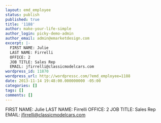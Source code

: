```yaml
---
layout: emd_employee
status: publish
published: true
title: '1188'
author: make-your-life-simple
author_login: picky-demo-admin
author_email: admin@emarketdesign.com
excerpt: |-
  FIRST NAME: Julie
  LAST NAME: Firrelli
  OFFICE: 2
  JOB TITLE: Sales Rep
  EMAIL: jfirrelli@classicmodelcars.com
wordpress_id: 11870
wordpress_url: http://wordpressc.com/?emd_employee=1188
date: 2013-11-14 19:48:00.000000000 -05:00
categories: []
tags: []
comments: []
---
```

FIRST NAME: Julie
LAST NAME: Firrelli
OFFICE: 2
JOB TITLE: Sales Rep
EMAIL: jfirrelli@classicmodelcars.com
